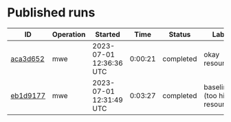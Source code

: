 # Published runs

| ID | Operation | Started | Time | Status | Label |
| -- | --------- | ------- | ---- | ------ | ----- |
| [aca3d652](aca3d6526c03439d8503f4d418d8b9c0/README.md) | mwe | 2023-07-01 12:36:36 UTC | 0:00:21 | completed | okay resources |
| [eb1d9177](eb1d91774b7e4ffa998306eb483e028a/README.md) | mwe | 2023-07-01 12:31:49 UTC | 0:03:27 | completed | baseline (too high resources) |

